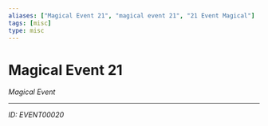 ```yaml
---
aliases: ["Magical Event 21", "magical event 21", "21 Event Magical"]
tags: [misc]
type: misc
---
```


# Magical Event 21

*Magical Event*

---
*ID: EVENT00020*
